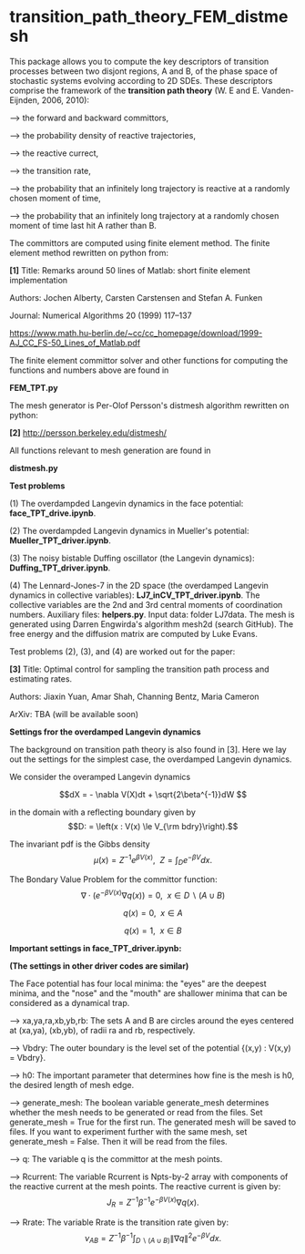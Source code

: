 # transition_path_theory_FEM_distmesh
This package allows you to compute the key descriptors of transition processes between two disjont regions, A and B, of the phase space of stochastic systems evolving according to 2D SDEs. These descriptors comprise the framework of the **transition path theory** (W. E and E. Vanden-Eijnden, 2006, 2010):

--> the forward and backward committors,

--> the probability density of reactive trajectories,

--> the reactive currect,

--> the transition rate,

--> the probability that an infinitely long trajectory is reactive at a randomly chosen moment of time,

--> the probability that an infinitely long trajectory at a randomly chosen moment of time last hit A rather than B.

The committors are computed using finite element method. The finite element method rewritten on python from:

**[1]** Title: Remarks around 50 lines of Matlab: short finite element implementation

Authors: Jochen Alberty, Carsten Carstensen and Stefan A. Funken

Journal: Numerical Algorithms 20 (1999) 117–137

https://www.math.hu-berlin.de/~cc/cc_homepage/download/1999-AJ_CC_FS-50_Lines_of_Matlab.pdf

The finite element committor solver and other functions for computing the functions and numbers above are found in 

**FEM_TPT.py**

The mesh generator is Per-Olof Persson's distmesh algorithm rewritten on python:

**[2]** http://persson.berkeley.edu/distmesh/

All functions relevant to mesh generation are found in

**distmesh.py**

**Test problems**

(1) The overdampded Langevin dynamics in the face potential: **face_TPT_drive.ipynb**.

(2) The overdampded Langevin dynamics in Mueller's potential: **Mueller_TPT_driver.ipynb**.

(3) The noisy bistable Duffing oscillator (the Langevin dynamics): **Duffing_TPT_driver.ipynb**.

(4) The Lennard-Jones-7 in the 2D space (the overdamped Langevin dynamics in collective variables): **LJ7_inCV_TPT_driver.ipynb**. The collective variables are the 2nd and 3rd central moments of coordination numbers. Auxiliary files: **helpers.py**. Input data: folder LJ7data. The mesh is generated using Darren Engwirda's algorithm mesh2d (search GitHub). The free energy and the diffusion matrix are computed by Luke Evans. 

Test problems (2), (3), and (4) are worked out for the paper:

**[3]** Title: Optimal control for sampling the transition path process and estimating rates.

Authors: Jiaxin Yuan, Amar Shah, Channing Bentz, Maria Cameron

ArXiv: TBA (will be available soon)

**Settings fror the overdamped Langevin dynamics**

The background on transition path theory is also found in [3]. Here we lay out the settings for the simplest case, the overdamped Langevin dynamics.

We consider the overamped Langevin dynamics 

$$dX = - \nabla V(X)dt + \sqrt{2\beta^{-1}}dW $$

in the domain with a reflecting boundary given by $$D: = \left(x : V(x) \le V_{\rm bdry}\right).$$

The invariant pdf is the Gibbs density $$\mu(x) = Z^{-1} e^{\beta V(x)},~~ Z = \int_{D} e^{-\beta V}dx.$$

The Bondary Value Problem for the committor function:
$$\nabla \cdot \left( e^{-\beta V(x)} \nabla q(x)\right) = 0, ~~ x \in D \backslash (A\cup B)$$

$$q(x) = 0,~~ x \in A$$

$$q(x) = 1, ~~ x \in B$$

**Important settings in face_TPT_driver.ipynb:**

**(The settings in other driver codes are similar)**

The Face potential has four local minima: the "eyes" are the deepest minima, and the "nose" and the "mouth" are shallower minima that can be considered as a dynamical trap.

--> xa,ya,ra,xb,yb,rb: The sets A and B are circles around the eyes centered at  (xa,ya), (xb,yb), of radii ra and rb, respectively.

--> Vbdry: The outer boundary is the level set of the potential {(x,y) : V(x,y) = Vbdry}. 

--> h0: The important parameter that determines how fine is the mesh is h0, the desired length of mesh edge.

--> generate_mesh: The boolean variable generate_mesh determines whether the mesh needs to be generated or read from the files. Set generate_mesh = True for the first run. The generated mesh will be saved to files. If you want to experiment further with the same mesh, set generate_mesh = False. Then it will be read from the files.

--> q: The variable q is the committor at the mesh points.

--> Rcurrent: The variable Rcurrent is Npts-by-2 array with components of the reactive current at the mesh points. The reactive current is given by:
$$ J_R = Z^{-1}\beta^{-1}e^{-\beta V(x)}\nabla q(x).$$

--> Rrate: The variable Rrate is the transition rate given by:
$$\nu_{AB} = Z^{-1}\beta^{-1}\int_{D\backslash(A\cup B)} \|\nabla q\|^2e^{-\beta V} dx.$$
